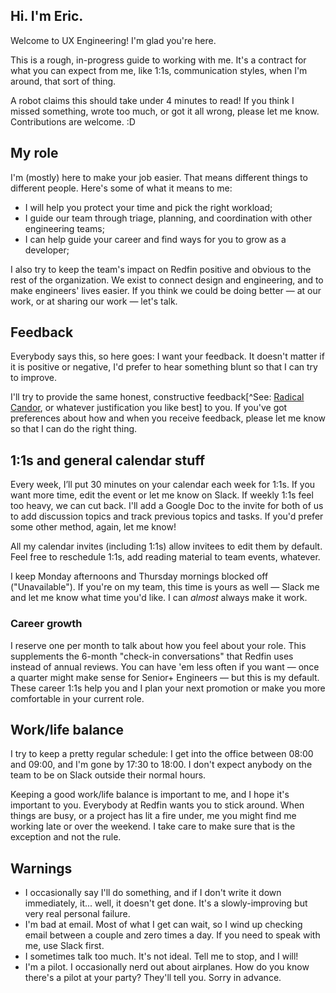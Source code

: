 ## Hi. I'm Eric. 

Welcome to UX Engineering! I'm glad you're here. 

This is a rough, in-progress guide to working with me. It's a contract for what you can expect from me, like 1:1s, communication styles, when I'm around, that sort of thing. 

A robot claims this should take under 4 minutes to read! If you think I missed something, wrote too much, or got it all wrong, please let me know. Contributions are welcome. :D


## My role

I'm (mostly) here to make your job easier. That means different things to different people. Here's some of what it means to me:

- I will help you protect your time and pick the right workload;
- I guide our team through triage, planning, and coordination with other engineering teams;
- I can help guide your career and find ways for you to grow as a developer;

I also try to keep the team's impact on Redfin positive and obvious to the rest of the organization. We exist to connect design and engineering, and to make engineers' lives easier. If you think we could be doing better — at our work, or at sharing our work — let's talk.


## Feedback

Everybody says this, so here goes: I want your feedback. It doesn't matter if it is positive or negative, I'd prefer to hear something blunt so that I can try to improve.

I'll try to provide the same honest, constructive feedback[^See: [Radical Candor](https://www.radicalcandor.com/about-radical-candor/), or whatever justification you like best] to you. If you've got preferences about how and when you receive feedback, please let me know so that I can do the right thing.


## 1:1s and general calendar stuff

Every week, I’ll put 30 minutes on your calendar each week for 1:1s. If you want more time, edit the event or let me know on Slack. If weekly 1:1s feel too heavy, we can cut back. I'll add a Google Doc to the invite for both of us to add discussion topics and track previous topics and tasks. If you'd prefer some other method, again, let me know!

All my calendar invites (including 1:1s) allow invitees to edit them by default. Feel free to reschedule 1:1s, add reading material to team events, whatever.  

I keep Monday afternoons and Thursday mornings blocked off ("Unavailable"). If you're on my team, this time is yours as well — Slack me and let me know what time you'd like. I can _almost_ always make it work.


### Career growth

I reserve one per month to talk about how you feel about your role. This supplements the 6-month "check-in conversations" that Redfin uses instead of annual reviews. You can have 'em less often if you want — once a quarter might make sense for Senior+ Engineers — but this is my default. These career 1:1s help you and I plan your next promotion or make you more comfortable in your current role.


## Work/life balance

I try to keep a pretty regular schedule: I get into the office between 08:00 and 09:00, and I'm gone by 17:30 to 18:00. I don't  expect anybody on the team to be on Slack outside their normal hours.

Keeping a good work/life balance is important to me, and I hope it's important to you. Everybody at Redfin wants you to stick around. When things are busy, or a project has lit a fire under, me you might find me working late or over the weekend. I take care to make sure that is the exception and not the rule.


## Warnings

- I occasionally say I'll do something, and if I don't write it down immediately, it... well, it doesn't get done. It's a slowly-improving but very real personal failure.
- I'm bad at email. Most of what I get can wait, so I wind up checking email between a couple and zero times a day. If you need to speak with me, use Slack first.
- I sometimes talk too much. It's not ideal. Tell me to stop, and I will!
- I'm a pilot. I occasionally nerd out about airplanes. How do you know there's a pilot at your party? They'll tell you. Sorry in advance.


